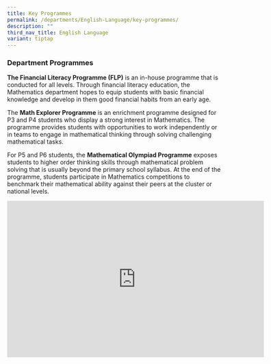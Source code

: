 ```yaml
---
title: Key Programmes
permalink: /departments/English-Language/key-programmes/
description: ""
third_nav_title: English Language
variant: tiptap
---
```

<h3><strong>Department Programmes</strong></h3>
<p><strong>The Financial Literacy Programme (FLP)</strong>&nbsp;is an in-house
programme that is conducted for all levels. Through financial literacy
education, the Mathematics department hopes to equip students with basic
financial knowledge and develop in them good financial habits from an early
age.</p>
<p>The&nbsp;<strong>Math Explorer Programme</strong>&nbsp;is an enrichment
programme designed for P3 and P4 students who display a strong interest
in Mathematics. The programme provides students with opportunities to work
independently or in teams to engage in mathematical thinking through solving
challenging mathematical tasks.</p>
<p>For P5 and P6 students, the&nbsp;<strong>Mathematical Olympiad Programme</strong>&nbsp;exposes
students to higher order thinking skills through mathematical problem solving
that is usually beyond the primary school syllabus. At the end of the programme,
students participate in Mathematics competitions to benchmark their mathematical
ability against their peers at the cluster or national levels.</p>
<div class="iframe-wrapper">
<iframe height="366" width="600" allowfullscreen="true" frameborder="0" src="https://docs.google.com/presentation/d/e/2PACX-1vSmoyqFCcFtKyxrV13EKNah9251NVeUEwG3nkOxiFmyVWtULENLADIzTklnf1xoaG-VC58MQQAtp_Jh/embed?start=false&amp;loop=true&amp;delayms=3000"></iframe>
</div>
<p></p>